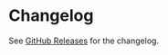# Changelog

See [GitHub Releases][releases] for the changelog.

[releases]: https://github.com/remarkjs/vscode-remark/releases
